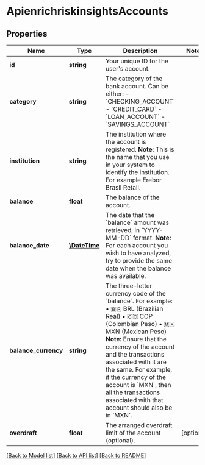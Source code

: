 # ApienrichriskinsightsAccounts

## Properties
Name | Type | Description | Notes
------------ | ------------- | ------------- | -------------
**id** | **string** | Your unique ID for the user&#x27;s account. | 
**category** | **string** | The category of the bank account. Can be either:    - &#x60;CHECKING_ACCOUNT&#x60;   - &#x60;CREDIT_CARD&#x60;   - &#x60;LOAN_ACCOUNT&#x60;   - &#x60;SAVINGS_ACCOUNT&#x60; | 
**institution** | **string** | The institution where the account is registered.   **Note:** This is the name that you use in your system to identify the institution. For example Erebor Brasil Retail. | 
**balance** | **float** | The balance of the account. | 
**balance_date** | [**\DateTime**](\DateTime.md) | The date that the &#x60;balance&#x60; amount was retrieved, in &#x60;YYYY-MM-DD&#x60; format.  **Note:** For each account you wish to have analyzed, try to provide the same date when the balance was available. | 
**balance_currency** | **string** | The three-letter currency code of the &#x60;balance&#x60;. For example:    • 🇧🇷 BRL (Brazilian Real)   • 🇨🇴 COP (Colombian Peso)   • 🇲🇽 MXN (Mexican Peso)  **Note:** Ensure that the currency of the account and the transactions associated with it are the same. For example, if the currency of the account is &#x60;MXN&#x60;, then all the transactions associated with that account should also be in &#x60;MXN&#x60;. | 
**overdraft** | **float** | The arranged overdraft limit of the account (optional). | [optional] 

[[Back to Model list]](../../README.md#documentation-for-models) [[Back to API list]](../../README.md#documentation-for-api-endpoints) [[Back to README]](../../README.md)

